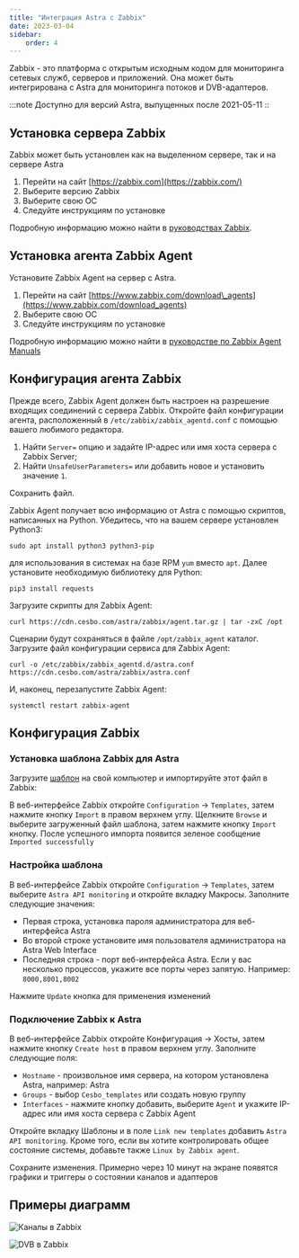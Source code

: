 ```yaml
---
title: "Интеграция Astra c Zabbix"
date: 2023-03-04
sidebar:
    order: 4
---
```


 Zabbix - это платформа с открытым исходным кодом для мониторинга сетевых служб, серверов и приложений. Она может быть интегрирована с Astra для мониторинга потоков и DVB-адаптеров.

:::note Доступно для версий Astra, выпущенных после 2021-05-11 ::

## Установка сервера Zabbix[](/ru/astra/monitoring/zabbix#zabbix-server-installation)

Zabbix может быть установлен как на выделенном сервере, так и на сервере Astra

1. Перейти на сайт [https://zabbix.com](https://zabbix.com/)
2. Выберите версию Zabbix
3. Выберите свою ОС
4. Следуйте инструкциям по установке

Подробную информацию можно найти в [руководствах Zabbix](https://www.zabbix.com/manuals).

## Установка агента Zabbix Agent[](/ru/astra/monitoring/zabbix#zabbix-agent-installation)

Установите Zabbix Agent на сервер с Astra.

1. Перейти на сайт [https://www.zabbix.com/download\_agents](https://www.zabbix.com/download_agents)
2. Выберите свою ОС
3. Следуйте инструкциям по установке

Подробную информацию можно найти в [руководстве по Zabbix Agent Manuals](https://www.zabbix.com/documentation/current/manual/concepts/agent)

## Конфигурация агента Zabbix[](/ru/astra/monitoring/zabbix#zabbix-agent-configuration)

Прежде всего, Zabbix Agent должен быть настроен на разрешение входящих соединений с сервера Zabbix. Откройте файл конфигурации агента, расположенный в `/etc/zabbix/zabbix_agentd.conf` с помощью вашего любимого редактора.

1. Найти `Server=` опцию и задайте IP-адрес или имя хоста сервера с Zabbix Server;
2. Найти `UnsafeUserParameters=` или добавить новое и установить значение `1`.

Сохранить файл.

Zabbix Agent получает всю информацию от Astra с помощью скриптов, написанных на Python. Убедитесь, что на вашем сервере установлен Python3:

```
sudo apt install python3 python3-pip
```

для использования в системах на базе RPM `yum` вместо `apt`. Далее установите необходимую библиотеку для Python:

```
pip3 install requests
```

Загрузите скрипты для Zabbix Agent:

```
curl https://cdn.cesbo.com/astra/zabbix/agent.tar.gz | tar -zxC /opt
```

Сценарии будут сохраняться в файле `/opt/zabbix_agent` каталог. Загрузите файл конфигурации сервиса для Zabbix Agent:

```
curl -o /etc/zabbix/zabbix_agentd.d/astra.conf https://cdn.cesbo.com/astra/zabbix/astra.conf
```

И, наконец, перезапустите Zabbix Agent:

```
systemctl restart zabbix-agent
```

## Конфигурация Zabbix[](/ru/astra/monitoring/zabbix#zabbix-configuration)

### Установка шаблона Zabbix для Astra

Загрузите [шаблон](https://cdn.cesbo.com/astra/zabbix/zbx_astra.xml) на свой компьютер и импортируйте этот файл в Zabbix:

В веб-интерфейсе Zabbix откройте `Configuration` -> `Templates`, затем нажмите кнопку `Import` в правом верхнем углу. Щелкните `Browse` и выберите загруженный файл шаблона, затем нажмите кнопку `Import` кнопку. После успешного импорта появится зеленое сообщение `Imported successfully`

### Настройка шаблона

В веб-интерфейсе Zabbix откройте `Configuration` -> `Templates`, затем выберите `Astra API monitoring` и откройте вкладку Макросы. Заполните следующие значения:

- Первая строка, установка пароля администратора для веб-интерфейса Astra
- Во второй строке установите имя пользователя администратора на Astra Web Interface
- Последняя строка - порт веб-интерфейса Astra. Если у вас несколько процессов, укажите все порты через запятую. Например: `8000,8001,8002`

Нажмите `Update` кнопка для применения изменений

### Подключение Zabbix к Astra

В веб-интерфейсе Zabbix откройте Конфигурация -> Хосты, затем нажмите кнопку `Create host` в правом верхнем углу. Заполните следующие поля:

- `Hostname` - произвольное имя сервера, на котором установлена Astra, например: Astra
- `Groups` - выбор `Cesbo_templates` или создать новую группу
- `Interfaces` - нажмите кнопку добавить, выберите `Agent` и укажите IP-адрес или имя хоста сервера с Zabbix Agent

Откройте вкладку Шаблоны и в поле `Link new templates` добавить `Astra API monitoring`. Кроме того, если вы хотите контролировать общее состояние системы, добавьте также `Linux by Zabbix agent`.

Сохраните изменения. Примерно через 10 минут на экране появятся графики и триггеры о состоянии каналов и адаптеров

## Примеры диаграмм[](/ru/astra/monitoring/zabbix#chart-examples)

![Каналы в Zabbix](https://cdn.cesbo.com/help/astra/monitoring/export/zabbix/zabbix-channel.png)

![DVB в Zabbix](https://cdn.cesbo.com/help/astra/monitoring/export/zabbix/zabbix-dvb.png)

